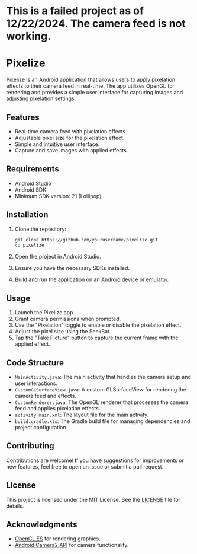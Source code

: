 # This is a failed project as of 12/22/2024. The camera feed is not working.

# Pixelize

Pixelize is an Android application that allows users to apply pixelation effects to their camera feed in real-time. The app utilizes OpenGL for rendering and provides a simple user interface for capturing images and adjusting pixelation settings.

## Features

- Real-time camera feed with pixelation effects.
- Adjustable pixel size for the pixelation effect.
- Simple and intuitive user interface.
- Capture and save images with applied effects.

## Requirements

- Android Studio
- Android SDK
- Minimum SDK version: 21 (Lollipop)

## Installation

1. Clone the repository:
   ```bash
   git clone https://github.com/yourusername/pixelize.git
   cd pixelize
   ```

2. Open the project in Android Studio.

3. Ensure you have the necessary SDKs installed.

4. Build and run the application on an Android device or emulator.

## Usage

1. Launch the Pixelize app.
2. Grant camera permissions when prompted.
3. Use the "Pixelation" toggle to enable or disable the pixelation effect.
4. Adjust the pixel size using the SeekBar.
5. Tap the "Take Picture" button to capture the current frame with the applied effect.

## Code Structure

- `MainActivity.java`: The main activity that handles the camera setup and user interactions.
- `CustomGLSurfaceView.java`: A custom GLSurfaceView for rendering the camera feed and effects.
- `CustomRenderer.java`: The OpenGL renderer that processes the camera feed and applies pixelation effects.
- `activity_main.xml`: The layout file for the main activity.
- `build.gradle.kts`: The Gradle build file for managing dependencies and project configuration.

## Contributing

Contributions are welcome! If you have suggestions for improvements or new features, feel free to open an issue or submit a pull request.

## License

This project is licensed under the MIT License. See the [LICENSE](LICENSE) file for details.

## Acknowledgments

- [OpenGL ES](https://www.khronos.org/opengles/) for rendering graphics.
- [Android Camera2 API](https://developer.android.com/reference/android/hardware/camera2/package-summary) for camera functionality.
